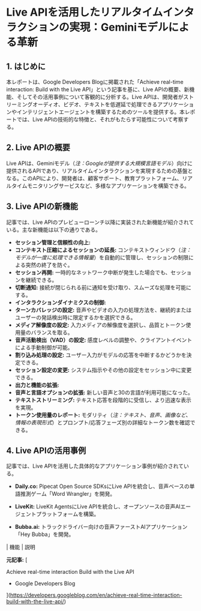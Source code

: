 # Live APIを活用したリアルタイムインタラクションの実現：Geminiモデルによる革新

## 1. はじめに

本レポートは、Google Developers Blogに掲載された「Achieve real-time interaction: Build with the Live API」という記事を基に、Live APIの概要、新機能、そしてその活用事例について客観的に分析する。Live APIは、開発者がストリーミングオーディオ、ビデオ、テキストを低遅延で処理できるアプリケーションやインテリジェントエージェントを構築するためのツールを提供する。本レポートでは、Live APIの技術的な特徴と、それがもたらす可能性について考察する。

## 2. Live APIの概要

Live APIは、Geminiモデル（*注：Googleが提供する大規模言語モデル*）向けに提供されるAPIであり、リアルタイムインタラクションを実現するための基盤となる。このAPIにより、開発者は、顧客サポート、教育プラットフォーム、リアルタイムモニタリングサービスなど、多様なアプリケーションを構築できる。

## 3. Live APIの新機能

記事では、Live APIのプレビューローンチ以降に実装された新機能が紹介されている。主な新機能は以下の通りである。

* **セッション管理と信頼性の向上:**
 * **コンテキスト圧縮によるセッションの延長:** コンテキストウィンドウ（*注：モデルが一度に処理できる情報量*）を自動的に管理し、セッションの制限による突然の終了を防ぐ。
 * **セッション再開:** 一時的なネットワーク中断が発生した場合でも、セッションを継続できる。
 * **切断通知:** 接続が閉じられる前に通知を受け取り、スムーズな処理を可能にする。
* **インタラクションダイナミクスの制御:**
 * **ターンカバレッジの設定:** 音声やビデオの入力の処理方法を、継続的またはユーザーの発話検出時に限定するかを選択できる。
 * **メディア解像度の設定:** 入力メディアの解像度を選択し、品質とトークン使用量のバランスを取る。
 * **音声活動検出（VAD）の設定:** 感度レベルの調整や、クライアントイベントによる手動制御が可能。
 * **割り込み処理の設定:** ユーザー入力がモデルの応答を中断するかどうかを決定できる。
 * **セッション設定の変更:** システム指示やその他の設定をセッション中に変更できる。
* **出力と機能の拡張:**
 * **音声と言語オプションの拡張:** 新しい音声と30の言語が利用可能になった。
 * **テキストストリーミング:** テキスト応答を段階的に受信し、より迅速な表示を実現。
 * **トークン使用量のレポート:** モダリティ（*注：テキスト、音声、画像など、情報の表現形式*）とプロンプト/応答フェーズ別の詳細なトークン数を確認できる。

## 4. Live APIの活用事例

記事では、Live APIを活用した具体的なアプリケーション事例が紹介されている。

* **Daily.co:** Pipecat Open Source SDKsにLive APIを統合し、音声ベースの単語推測ゲーム「Word Wrangler」を開発。

* **LiveKit:** LiveKit AgentsにLive APIを統合し、オープンソースの音声AIエージェントプラットフォームを構築。

* **Bubba.ai:** トラックドライバー向けの音声ファーストAIアプリケーション「Hey Bubba」を開発。

 | 機能 | 説明 

**元記事:** [
 
 Achieve real-time interaction Build with the Live API
 
 
 - Google Developers Blog
 
 ](https://developers.googleblog.com/en/achieve-real-time-interaction-build-with-the-live-api/)